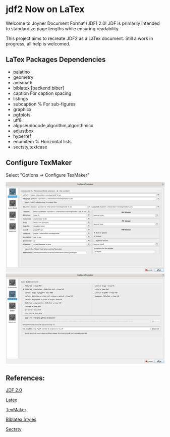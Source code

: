 # jdf2 Now on LaTex
Welcome to Joyner Document Format (JDF) 2.0! JDF is primarily intended to standardize page lengths while ensuring readability.

This project aims to recreate JDF2 as a LaTex document. Still a work in progress, all help is welcomed.

## LaTex Packages Dependencies

* palatino
* geometry
* amsmath
* biblatex [backend biber]
* caption  For caption spacing
* listings
* subcaption % For sub-figures
* graphicx
* pgfplots
* utf8
* algpseudocode,algorithm,algorithmicx
* adjustbox
* hyperref
* enumitem % Horizontal lists
* sectsty,textcase

## Configure TexMaker

Select "Options -> Configure TexMaker"

![alt text](tm1.png "Command Configuration")
![alt text](tm2.png "Build Configuration")

## References:

[JDF 2.0](https://docs.google.com/document/d/1BGv3ZSeo0dop50AEwcw_VPOAEJ2IdvkwYRv5dyubUNY/edit#)

[Latex](https://www.latex-project.org/)

[TexMaker](http://www.xm1math.net/texmaker/)

[Biblatex Styles](https://en.wikibooks.org/wiki/LaTeX/Bibliographies_with_biblatex_and_biber)

[Sectsty](http://ctan.math.utah.edu/ctan/tex-archive/macros/latex/contrib/sectsty/sectsty.pdf)
